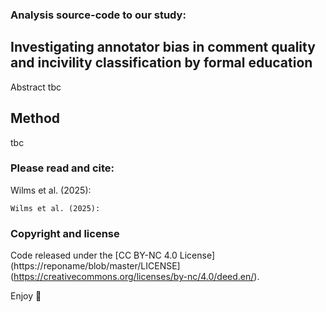 ### Analysis source-code to our study:
## Investigating annotator bias in comment quality and incivility classification by formal education

Abstract tbc

## Method
tbc



### Please read and cite:
Wilms et al. (2025):

```
Wilms et al. (2025):
```



### Copyright and license

Code released under the [CC BY-NC 4.0 License](https://reponame/blob/master/LICENSE](https://creativecommons.org/licenses/by-nc/4.0/deed.en/).

Enjoy :metal:
